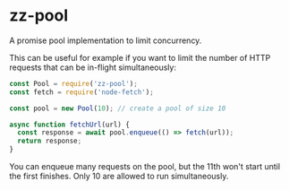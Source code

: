 # zz-pool

A promise pool implementation to limit concurrency.

This can be useful for example if you want to limit the number of HTTP requests that can be in-flight simultaneously:

```js
const Pool = require('zz-pool');
const fetch = require('node-fetch');

const pool = new Pool(10); // create a pool of size 10

async function fetchUrl(url) {
  const response = await pool.enqueue(() => fetch(url));
  return response;
}
```

You can enqueue many requests on the pool, but the 11th won't start until the first finishes. Only 10 are allowed to run simultaneously.
